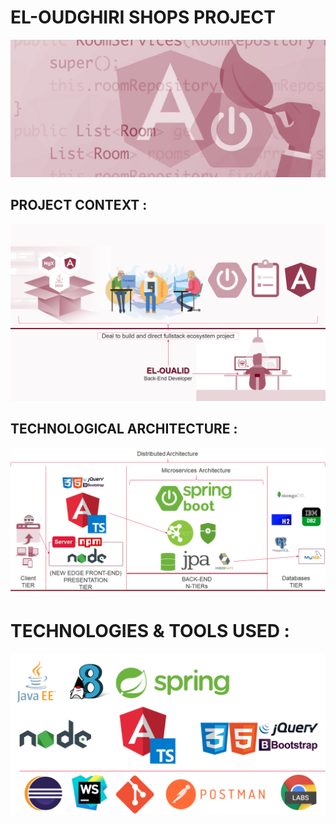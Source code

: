 # EL-OUDGHIRI SHOPS PROJECT

![alt text](ASSETS-IMG/enter.png)

## PROJECT CONTEXT :

![alt text](ASSETS-IMG/context.png)

## TECHNOLOGICAL ARCHITECTURE :

![alt text](ASSETS-IMG/archi.png)

# TECHNOLOGIES & TOOLS USED :

![alt text](ASSETS-IMG/tech-tools.png)